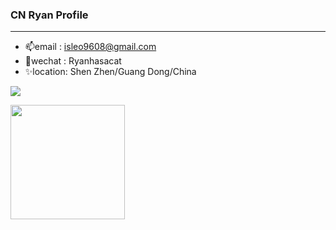 ###     CN Ryan Profile
--- 
  - 📫email   : isleo9608@gmail.com
  - 💬wechat  : Ryanhasacat
  - ✨location: Shen Zhen/Guang Dong/China

<a href="https://github.com/Ryannhasacat/Ryannhasacat">
  <img align="center" src="https://github-readme-stats.vercel.app/api?username=Ryannhasacat&show_icons=true&count_private=true&theme=radical&bg_color=#FF7F50,#FF4500,#BA55D3" />
</a>
<p></p> 
<!-- </br> -->
<a href="https://github.com/Ryannhasacat/Ryannhasacat">
  <img align="center" src="https://github-readme-stats.vercel.app/api/top-langs/?username=Ryannhasacat&layout=compact&theme=radical&card_width=330px" height="183px"/>
</a>

<!--
**Ryannhasacat/Ryannhasacat** is a ✨ _special_ ✨ repository because its `README.md` (this file) appears on your GitHub profile.

Here are some ideas to get you started:

- 🔭 I’m currently working on ...
- 🌱 I’m currently learning ...
- 👯 I’m looking to collaborate on ...
- 🤔 I’m looking for help with ...
- 💬 Ask me about ...
- 📫 How to reach me: ...
- 😄 Pronouns: ...
- ⚡ Fun fact: ...
-->
